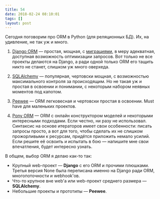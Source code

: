 ```yaml
---
title: 54
date: 2018-02-24 08:10:01
tags: []
layout: post
---
```


Сегодня поговорим про ORM в Python (для реляционных БД). Их, на удивление, не так уж и много.

1. [Django ORM](https://docs.djangoproject.com/en/dev/topics/db/models/) — простая, мощная, с [миграциями](https://habrahabr.ru/post/121265/), в меру адекватная, доступная возможность оптимизации запросов. Вот только не все проекты делаются на Django, а ради одной только ORM его тащить никто не станет, слишком уж много оверхеда.

2. [SQLAlchemy](http://www.sqlalchemy.org/) — популярная, чертовски мощная, с возможностью максимального контроля за происходящим. Но не такая уж и простая в освоении и понимании, с некоторым набором неявных моментов под капотом.

3. [Peewee](https://github.com/coleifer/peewee) — ORM легковесная и чертовски простая в освоении. Must have для маленьких проектов.

4. [Pony ORM](https://ponyorm.com/) — ORM с онлайн конструктором моделей и некоторыми интересными подходами. Если честно, ни разу не использовал. Синтаксис на основе итераторов имеет свои особенности: писать запросы просто, а вот для того, чтобы сделать их не слишком прожорливыми к ресурсам, придётся приложить немало усилий. Если решите её освоить и испытать в бою — напишите мне свои впечатления, будет интересно узнать.

В общем, выбор ORM я делаю как-то так:

+ Крупный web-проект — **Django** с его ORM и прочими плюшками. Третья версия None была переписана именно на Django ради ORM, многопоточности и webhook'ов.
+ Что-то крупное вне web'а или web-проект среднего размера — **SQLAlchemy**.
+ Небольшие проекты и прототипы — **Peewee**.
